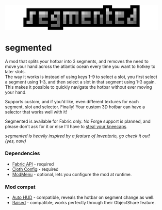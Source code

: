 ![segmented](banner.png)
# segmented


A mod that splits your hotbar into 3 segments, and removes the need to move your hand across the atlantic ocean every time you want to hotkey to later slots. <br>
The way it works is instead of using keys 1-9 to select a slot, you first select a segment using 1-3, and then select a slot in that segment using 1-3 again. This makes it possible to quickly navigate the hotbar without ever moving your hand.

Supports custom, and if you'd like, even different textures for each segment, slot and selector. Finally! Your custom 3D hotbar can have a selector that works well with it! 

Segmented is available for Fabric only. No Forge support is planned, and please don't ask for it or else I'll have to [steal your kneecaps](https://www.youtube.com/watch?v=dQw4w9WgXcQ). <br>

*segmented is heavily inspired by a feature of [Inventorio](https://curseforge.com/minecraft/mc-mods/inventorio), go check it out! (yes, now)*

### Dependencies
- [Fabric API](https://github.com/FabricMC/fabric) - required
- [Cloth Config](https://github.com/shedaniel/ClothConfig/) - required
- [ModMenu](https://github.com/TerraformersMC/ModMenu) - optional, lets you configure the mod at runtime.

### Mod compat
 - [Auto HUD](https://github.com/Crendgrim/AutoHUD) - compatible, reveals the hotbar on segment change as well.
 - [Raised](https://github.com/yurisuika/Raised) - compatible, works perfectly through their ObjectShare feature.
